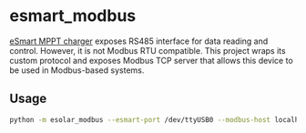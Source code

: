 esmart_modbus
=======

[eSmart MPPT charger](http://www.solarcontroller-inverter.com/products/I-Panda-20A-60A-12V-24V-36V-48V-MPPT-Solar-Charge-Controller-Residential-Off-grid-Solar-System-Batte.html) exposes RS485 interface for data reading and control. However, it is not Modbus RTU compatible. This project wraps its custom protocol and exposes Modbus TCP server that allows this device to be used in Modbus-based systems. 

Usage
-----

```sh
python -m esolar_modbus --esmart-port /dev/ttyUSB0 --modbus-host localhost --modbus-port=5000
```
